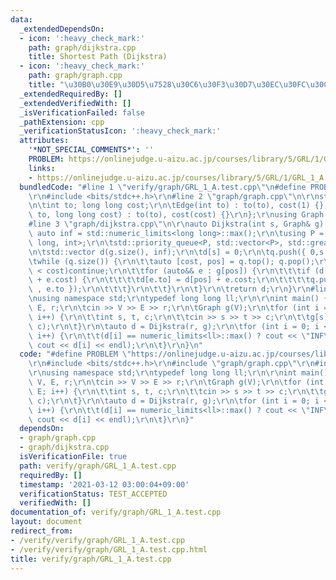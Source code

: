 ```yaml
---
data:
  _extendedDependsOn:
  - icon: ':heavy_check_mark:'
    path: graph/dijkstra.cpp
    title: Shortest Path (Dijkstra)
  - icon: ':heavy_check_mark:'
    path: graph/graph.cpp
    title: "\u30B0\u30E9\u30D5\u7528\u30C6\u30F3\u30D7\u30EC\u30FC\u30C8"
  _extendedRequiredBy: []
  _extendedVerifiedWith: []
  _isVerificationFailed: false
  _pathExtension: cpp
  _verificationStatusIcon: ':heavy_check_mark:'
  attributes:
    '*NOT_SPECIAL_COMMENTS*': ''
    PROBLEM: https://onlinejudge.u-aizu.ac.jp/courses/library/5/GRL/1/GRL_1_A
    links:
    - https://onlinejudge.u-aizu.ac.jp/courses/library/5/GRL/1/GRL_1_A
  bundledCode: "#line 1 \"verify/graph/GRL_1_A.test.cpp\"\n#define PROBLEM \"https://onlinejudge.u-aizu.ac.jp/courses/library/5/GRL/1/GRL_1_A\"\
    \r\n#include <bits/stdc++.h>\r\n#line 2 \"graph/graph.cpp\"\n\r\nstruct Edge {\r\
    \n\tint to; long long cost;\r\n\tEdge(int to) : to(to), cost(1) {};\r\n\tEdge(int\
    \ to, long long cost) : to(to), cost(cost) {}\r\n};\r\nusing Graph = std::vector<std::vector<Edge>>;\n\
    #line 3 \"graph/dijkstra.cpp\"\n\r\nauto Dijkstra(int s, Graph& g) {\r\n\tconstexpr\
    \ auto inf = std::numeric_limits<long long>::max();\r\n\tusing P = std::pair<long\
    \ long, int>;\r\n\tstd::priority_queue<P, std::vector<P>, std::greater<P>> q;\r\
    \n\tstd::vector d(g.size(), inf);\r\n\td[s] = 0;\r\n\tq.push({ 0,s });\r\n\r\n\
    \twhile (q.size()) {\r\n\t\tauto [cost, pos] = q.top(); q.pop();\r\n\t\tif (d[pos]\
    \ < cost)continue;\r\n\t\tfor (auto&& e : g[pos]) {\r\n\t\t\tif (d[e.to] > d[pos]\
    \ + e.cost) {\r\n\t\t\t\td[e.to] = d[pos] + e.cost;\r\n\t\t\t\tq.push({ d[e.to]\
    \ , e.to });\r\n\t\t\t}\r\n\t\t}\r\n\t}\r\n\treturn d;\r\n}\r\n#line 5 \"verify/graph/GRL_1_A.test.cpp\"\
    \nusing namespace std;\r\ntypedef long long ll;\r\n\r\nint main() {\r\n\tint V,\
    \ E, r;\r\n\tcin >> V >> E >> r;\r\n\tGraph g(V);\r\n\tfor (int i = 0; i < E;\
    \ i++) {\r\n\t\tint s, t, c;\r\n\t\tcin >> s >> t >> c;\r\n\t\tg[s].emplace_back(t,\
    \ c);\r\n\t}\r\n\tauto d = Dijkstra(r, g);\r\n\tfor (int i = 0; i < d.size();\
    \ i++) {\r\n\t\t(d[i] == numeric_limits<ll>::max() ? cout << \"INF\" << endl :\
    \ cout << d[i] << endl);\r\n\t}\r\n}\n"
  code: "#define PROBLEM \"https://onlinejudge.u-aizu.ac.jp/courses/library/5/GRL/1/GRL_1_A\"\
    \r\n#include <bits/stdc++.h>\r\n#include \"graph/graph.cpp\"\r\n#include \"graph/dijkstra.cpp\"\
    \r\nusing namespace std;\r\ntypedef long long ll;\r\n\r\nint main() {\r\n\tint\
    \ V, E, r;\r\n\tcin >> V >> E >> r;\r\n\tGraph g(V);\r\n\tfor (int i = 0; i <\
    \ E; i++) {\r\n\t\tint s, t, c;\r\n\t\tcin >> s >> t >> c;\r\n\t\tg[s].emplace_back(t,\
    \ c);\r\n\t}\r\n\tauto d = Dijkstra(r, g);\r\n\tfor (int i = 0; i < d.size();\
    \ i++) {\r\n\t\t(d[i] == numeric_limits<ll>::max() ? cout << \"INF\" << endl :\
    \ cout << d[i] << endl);\r\n\t}\r\n}"
  dependsOn:
  - graph/graph.cpp
  - graph/dijkstra.cpp
  isVerificationFile: true
  path: verify/graph/GRL_1_A.test.cpp
  requiredBy: []
  timestamp: '2021-03-12 03:00:04+09:00'
  verificationStatus: TEST_ACCEPTED
  verifiedWith: []
documentation_of: verify/graph/GRL_1_A.test.cpp
layout: document
redirect_from:
- /verify/verify/graph/GRL_1_A.test.cpp
- /verify/verify/graph/GRL_1_A.test.cpp.html
title: verify/graph/GRL_1_A.test.cpp
---
```

